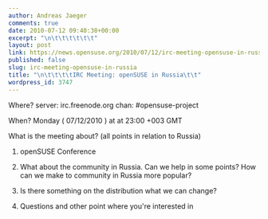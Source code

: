```yaml
---
author: Andreas Jaeger
comments: true
date: 2010-07-12 09:40:38+00:00
excerpt: "\n\t\t\t\t\t\t"
layout: post
link: https://news.opensuse.org/2010/07/12/irc-meeting-opensuse-in-russia/
published: false
slug: irc-meeting-opensuse-in-russia
title: "\n\t\t\t\tIRC Meeting: openSUSE in Russia\t\t"
wordpress_id: 3747
---
```

Where?
server: irc.freenode.org
chan: #opensuse-project

When?
Monday ( 07/12/2010 ) at at 23:00 +003 GMT

What is the meeting about?
(all points in relation to Russia)



	
  1. openSUSE Conference

	
  2. What about the community in Russia. Can we help in some points? How can we make to community in Russia more popular?

	
  3. Is there something on the distribution what we can change?

	
  4. Questions and other point where you're interested in

		

